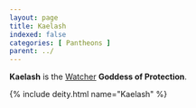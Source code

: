 ```yaml
---
layout: page
title: Kaelash
indexed: false
categories: [ Pantheons ]
parent: ../
---
```

**Kaelash** is the [Watcher](../watchers.html) **Goddess of Protection**.

{% include deity.html name="Kaelash" %}
